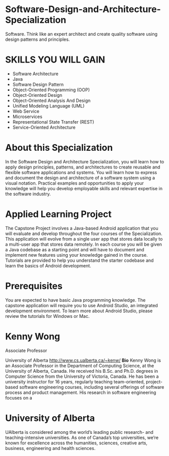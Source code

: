 # Software-Design-and-Architecture-Specialization
Software. Think like an expert architect and create quality software using design patterns and principles.


# SKILLS YOU WILL GAIN
* Software Architecture
* Java
* Software Design Pattern
* Object-Oriented Programming (OOP)
* Object-Oriented Design
* Object-Oriented Analysis And Design
* Unified Modeling Language (UML)
* Web Service
* Microservices
* Representational State Transfer (REST)
* Service-Oriented Architecture

# About this Specialization
In the Software Design and Architecture Specialization, you will learn how to apply design principles, patterns, and architectures to create reusable and flexible software applications and systems. You will learn how to express and document the design and architecture of a software system using a visual notation. Practical examples and opportunities to apply your knowledge will help you develop employable skills and relevant expertise in the software industry.

# Applied Learning Project
The Capstone Project involves a Java-based Android application that you will evaluate and develop throughout the four courses of the Specialization. This application will evolve from a single user app that stores data locally to a multi-user app that stores data remotely. In each course you will be given a Java codebase as a starting point and will have to document and implement new features using your knowledge gained in the course. Tutorials are provided to help you understand the starter codebase and learn the basics of Android development.

# Prerequisites
You are expected to have basic Java programming knowledge. The capstone application will require you to use Android Studio, an integrated development environment. To learn more about Android Studio, please review the tutorials for Windows or Mac.

# Kenny Wong
Associate Professor<br>

University of Alberta
http://www.cs.ualberta.ca/~kenw/
**Bio**
Kenny Wong is an Associate Professor in the Department of Computing Science, at the University of Alberta, Canada. He received his B.Sc. and Ph.D. degrees in Computer Science from the University of Victoria, Canada. He has been a university instructor for 16 years, regularly teaching team-oriented, project-based software engineering courses, including several offerings of software process and product management. His research in software engineering focuses on a

# University of Alberta
UAlberta is considered among the world’s leading public research- and teaching-intensive universities. As one of Canada’s top universities, we’re known for excellence across the humanities, sciences, creative arts, business, engineering and health sciences.
